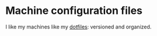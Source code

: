 # Machine configuration files

I like my machines like my [dotfiles](https://github.com/edublancas/dotfiles): versioned and organized.